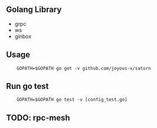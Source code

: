 ## Golang Library
- grpc 
- ws
- ginbox


## Usage
```
    GOPATH=$GOPATH go get -v github.com/joyous-x/saturn
```

## Run go test
```
    GOPATH=$GOPATH go test -v [config_test.go]
```

## TODO: rpc-mesh